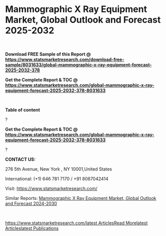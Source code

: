 <h1>Mammographic X Ray Equipment Market, Global Outlook and Forecast 2025-2032</h1><br/><p><strong>Download FREE Sample of this Report @ <a href="https://www.statsmarketresearch.com/download-free-sample/8031633/global-mammographic-x-ray-equipment-forecast-2025-2032-378">https://www.statsmarketresearch.com/download-free-sample/8031633/global-mammographic-x-ray-equipment-forecast-2025-2032-378</a></strong></p>
 
 
 
 <div><b>Get the Complete Report & TOC @ <a href="https://www.statsmarketresearch.com/global-mammographic-x-ray-equipment-forecast-2025-2032-378-8031633">https://www.statsmarketresearch.com/global-mammographic-x-ray-equipment-forecast-2025-2032-378-8031633</a></b></div>
 
 
 
 <p><br />
 
 <b>Table of content</b></p>
 
 
 
 <p>? </p>
 
 
 
 <div><b>Get the Complete Report & TOC @ <a href="https://www.statsmarketresearch.com/global-mammographic-x-ray-equipment-forecast-2025-2032-378-8031633">https://www.statsmarketresearch.com/global-mammographic-x-ray-equipment-forecast-2025-2032-378-8031633</a></b></div>
 
 
 
 <p>? </p>
 
 
 
 <p><b>CONTACT US:</b><br />
 
 276 5th Avenue, New York , NY 10001,United States<br />
 
 International: (+1) 646 781 7170 / +91 8087042414<br />
 
 Visit: <a href="https://www.statsmarketresearch.com/">https://www.statsmarketresearch.com/</a><br />
 
 Similar Reports: <a href="https://www.statsmarketresearch.com/global-mammographic-x-ray-equipment-forecast-2025-2032-378-8031633">Mammographic X Ray Equipment Market, Global Outlook and Forecast 2024-2030</a><br />
 
 <br />
 
 <a href="https://gyeongbokgung.com">https://www.statsmarketresearch.com/</a><a href="https://hallyeomaritime.com">latest Articles</a><a href="https://jingwansa.com">Read More</a><a href="https://nguoiviet.jp/">latest Articles</a><a href="https://www.intelmarketresearch.com/">latest Publications</a></p>